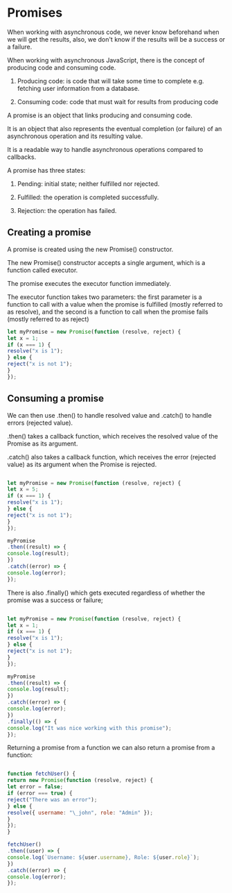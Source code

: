 # Promises

When working with asynchronous code, we never know beforehand when we will get the results, also, we don't know if the results will be a success or a failure.

When working with asynchronous JavaScript, there is the concept of producing code and consuming code.

1. Producing code: is code that will take some time to complete e.g. fetching user information from a database.

2. Consuming code: code that must wait for results from producing code

A promise is an object that links producing and consuming code.

It is an object that also represents the eventual completion (or failure) of an asynchronous operation and its resulting value.

It is a readable way to handle asynchronous operations compared to callbacks.

A promise has three states:

1. Pending: initial state; neither fulfilled nor rejected.

2. Fulfilled: the operation is completed successfully.

3. Rejection: the operation has failed.

## Creating a promise

A promise is created using the new Promise() constructor.

The new Promise() constructor accepts a single argument, which is a function called executor.

The promise executes the executor function immediately.

The executor function takes two parameters: the first parameter is a function to call with a value when the promise is fulfilled (mostly referred to as resolve), and the second is a function to call when the promise fails (mostly referred to as reject)

```js
let myPromise = new Promise(function (resolve, reject) {
let x = 1;
if (x === 1) {
resolve("x is 1");
} else {
reject("x is not 1");
}
});
```

## Consuming a promise

We can then use .then() to handle resolved value and .catch() to handle errors (rejected value).

.then() takes a callback function, which receives the resolved value of the Promise as its argument.

.catch() also takes a callback function, which receives the error (rejected value) as its argument when the Promise is rejected.

```js

let myPromise = new Promise(function (resolve, reject) {
let x = 5;
if (x === 1) {
resolve("x is 1");
} else {
reject("x is not 1");
}
});

myPromise
.then((result) => {
console.log(result);
})
.catch((error) => {
console.log(error);
});
```

There is also .finally() which gets executed regardless of whether the promise was a success or failure;

```js

let myPromise = new Promise(function (resolve, reject) {
let x = 1;
if (x === 1) {
resolve("x is 1");
} else {
reject("x is not 1");
}
});

myPromise
.then((result) => {
console.log(result);
})
.catch((error) => {
console.log(error);
})
.finally(() => {
console.log("It was nice working with this promise");
});
```

Returning a promise from a function﻿
we can also return a promise from a function:

```js

function fetchUser() {
return new Promise(function (resolve, reject) {
let error = false;
if (error === true) {
reject("There was an error");
} else {
resolve({ username: "\_john", role: "Admin" });
}
});
}

fetchUser()
.then((user) => {
console.log(`Username: ${user.username}, Role: ${user.role}`);
})
.catch((error) => {
console.log(error);
});
```
